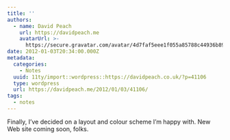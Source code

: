 ```yaml
---
title: ''
authors:
  - name: David Peach
    url: https://davidpeach.me
    avatarUrl: >-
      https://secure.gravatar.com/avatar/4d7faf5eee1f055a85788c44936b8995eaab6dfb004e7854ec747ccb272e91ee?s=96&d=mm&r=g
date: 2012-01-03T20:34:00.000Z
metadata:
  categories:
    - Notes
  uuid: 11ty/import::wordpress::https://davidpeach.co.uk/?p=41106
  type: wordpress
  url: https://davidpeach.me/2012/01/03/41106/
tags:
  - notes
---
```

Finally, I’ve decided on a layout and colour scheme I’m happy with. New Web site coming soon, folks.
